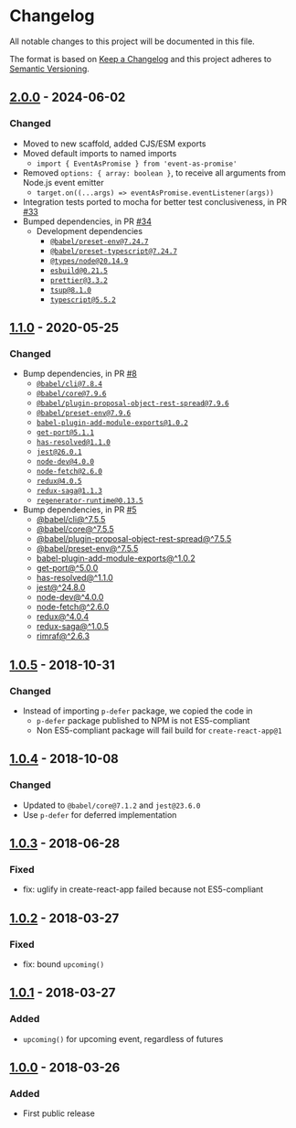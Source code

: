 # Changelog

All notable changes to this project will be documented in this file.

The format is based on [Keep a Changelog](http://keepachangelog.com/en/1.0.0/)
and this project adheres to [Semantic Versioning](http://semver.org/spec/v2.0.0.html).

## [2.0.0] - 2024-06-02

### Changed

- Moved to new scaffold, added CJS/ESM exports
- Moved default imports to named imports
   - `import { EventAsPromise } from 'event-as-promise'`
- Removed `options: { array: boolean }`, to receive all arguments from Node.js event emitter
   - `target.on((...args) => eventAsPromise.eventListener(args))`
- Integration tests ported to mocha for better test conclusiveness, in PR [#33](https://github.com/compulim/event-as-promise/pull/33)
- Bumped dependencies, in PR [#34](https://github.com/compulim/event-as-promise/pull/34)
   - Development dependencies
      - [`@babel/preset-env@7.24.7`](https://npmjs.com/package/@babel/preset-env/v/7.24.7)
      - [`@babel/preset-typescript@7.24.7`](https://npmjs.com/package/@babel/preset-typescript/v/7.24.7)
      - [`@types/node@20.14.9`](https://npmjs.com/package/@types/node/v/20.14.9)
      - [`esbuild@0.21.5`](https://npmjs.com/package/esbuild/v/0.21.5)
      - [`prettier@3.3.2`](https://npmjs.com/package/prettier/v/3.3.2)
      - [`tsup@8.1.0`](https://npmjs.com/package/tsup/v/8.1.0)
      - [`typescript@5.5.2`](https://npmjs.com/package/typescript/v/5.5.2)

## [1.1.0] - 2020-05-25

### Changed

- Bump dependencies, in PR [#8](https://github.com/compulim/event-as-promise/pull/8)
   - [`@babel/cli@7.8.4`](https://npmjs.com/package/@babel/cli)
   - [`@babel/core@7.9.6`](https://npmjs.com/package/@babel/core)
   - [`@babel/plugin-proposal-object-rest-spread@7.9.6`](https://npmjs.com/package/@babel/plugin-proposal-object-rest-spread)
   - [`@babel/preset-env@7.9.6`](https://npmjs.com/package/@babel/preset-env)
   - [`babel-plugin-add-module-exports@1.0.2`](https://npmjs.com/package/babel-plugin-add-module-exports)
   - [`get-port@5.1.1`](https://npmjs.com/package/get-port)
   - [`has-resolved@1.1.0`](https://npmjs.com/package/has-resolved)
   - [`jest@26.0.1`](https://npmjs.com/package/jest)
   - [`node-dev@4.0.0`](https://npmjs.com/package/node-dev)
   - [`node-fetch@2.6.0`](https://npmjs.com/package/node-fetch)
   - [`redux@4.0.5`](https://npmjs.com/package/redux)
   - [`redux-saga@1.1.3`](https://npmjs.com/package/redux-saga)
   - [`regenerator-runtime@0.13.5`](https://npmjs.com/package/regenerator-runtime)
- Bump dependencies, in PR [#5](https://github.com/compulim/event-as-promise/pull/5)
   - [@babel/cli@^7.5.5](https://www.npmjs.com/package/@babel/cli)
   - [@babel/core@^7.5.5](https://www.npmjs.com/package/@babel/core)
   - [@babel/plugin-proposal-object-rest-spread@^7.5.5](https://www.npmjs.com/package/@babel/plugin-proposal-object-rest-spread)
   - [@babel/preset-env@^7.5.5](https://www.npmjs.com/package/@babel/preset-env)
   - [babel-plugin-add-module-exports@^1.0.2](https://www.npmjs.com/package/babel-plugin-add-module-exports)
   - [get-port@^5.0.0](https://www.npmjs.com/package/get-port)
   - [has-resolved@^1.1.0](https://www.npmjs.com/package/has-resolved)
   - [jest@^24.8.0](https://www.npmjs.com/package/jest)
   - [node-dev@^4.0.0](https://www.npmjs.com/package/node-dev)
   - [node-fetch@^2.6.0](https://www.npmjs.com/package/node-fetch)
   - [redux@^4.0.4](https://www.npmjs.com/package/redux)
   - [redux-saga@^1.0.5](https://www.npmjs.com/package/redux-saga)
   - [rimraf@^2.6.3](https://www.npmjs.com/package/rimraf)

## [1.0.5] - 2018-10-31

### Changed

- Instead of importing `p-defer` package, we copied the code in
   - `p-defer` package published to NPM is not ES5-compliant
   - Non ES5-compliant package will fail build for `create-react-app@1`

## [1.0.4] - 2018-10-08

### Changed

- Updated to `@babel/core@7.1.2` and `jest@23.6.0`
- Use `p-defer` for deferred implementation

## [1.0.3] - 2018-06-28

### Fixed

- fix: uglify in create-react-app failed because not ES5-compliant

## [1.0.2] - 2018-03-27

### Fixed

- fix: bound `upcoming()`

## [1.0.1] - 2018-03-27

### Added

- `upcoming()` for upcoming event, regardless of futures

## [1.0.0] - 2018-03-26

### Added

- First public release

[2.0.0]: https://github.com/compulim/event-as-promise/compare/v1.1.0...v2.0.0
[1.1.0]: https://github.com/compulim/event-as-promise/compare/v1.0.5...v1.1.0
[1.0.5]: https://github.com/compulim/event-as-promise/compare/v1.0.4...v1.0.5
[1.0.4]: https://github.com/compulim/event-as-promise/compare/v1.0.3...v1.0.4
[1.0.3]: https://github.com/compulim/event-as-promise/compare/v1.0.2...v1.0.3
[1.0.2]: https://github.com/compulim/event-as-promise/compare/v1.0.1...v1.0.2
[1.0.1]: https://github.com/compulim/event-as-promise/compare/v1.0.0...v1.0.1
[1.0.0]: https://github.com/compulim/event-as-promise/releases/tag/v1.0.0

